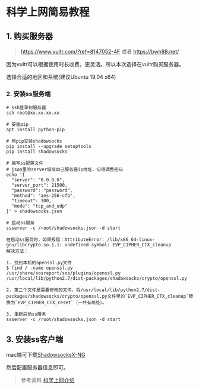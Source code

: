 # 科学上网简易教程

## 1. 购买服务器

> https://www.vultr.com/?ref=8147052-4F
> 或者 
> https://bwh88.net/


因为vultr可以根据使用时长收费，更灵活。所以本次选择在vultr购买服务器。

选择合适的地区和系统(建议Ubuntu 19.04 x64)

### 2. 安装ss服务端

```shell
# ssh登录到服务器
ssh root@xx.xx.xx.xx

# 安装pip
apt install python-pip

# 用pip安装shadowsocks
pip install --upgrade setuptools
pip install shadowsocks

# 编写ss配置文件
# json里的server填写自己服务器ip地址，记得调整密码
echo '{
  "server": "0.0.0.0",		
  "server_port": 21500,
  "password": "password",
  "method": "aes-256-cfb",
  "timeout": 300,
  "mode": "tcp_and_udp"
}' > shadowsocks.json

# 启动ss服务
ssserver -c /root/shadowsocks.json -d start
```

```
在启动ss服务时，如果报错：AttributeError: /lib/x86_64-linux-gnu/libcrypto.so.1.1: undefined symbol: EVP_CIPHER_CTX_cleanup
解决方法：

1. 找到本机的openssl.py文件
$ find / -name openssl.py
/usr/share/sosreport/sos/plugins/openssl.py
/usr/local/lib/python2.7/dist-packages/shadowsocks/crypto/openssl.py

2. 第二个文件是需要修改的文件，将/usr/local/lib/python2.7/dist-packages/shadowsocks/crypto/openssl.py文件里的`EVP_CIPHER_CTX_cleanup`替换为`EVP_CIPHER_CTX_reset`（一共有两处）。

3. 重新启动ss服务
ssserver -c /root/shadowsocks.json -d start
```

## 3. 安装ss客户端

mac端可下载[ShadowsocksX-NG](https://github.com/shadowsocks/ShadowsocksX-NG/releases)

然后配置服务器信息即可。



> 参考资料 [科学上网介绍](https://crifan.github.io/scientific_network_summary/website/)